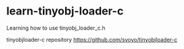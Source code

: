 # learn-tinyobj-loader-c
Learning how to use tinyobj_loader_c.h

tinyobjloader-c repository https://github.com/syoyo/tinyobjloader-c
